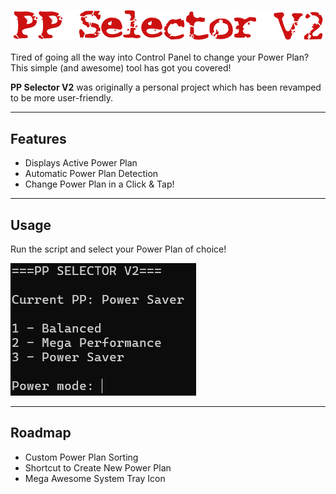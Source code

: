 ![logo](img/logo.png)

Tired of going all the way into Control Panel to change your Power Plan? This simple (and awesome) tool has got you covered! 

**PP Selector V2** was originally a personal project which has been revamped to be more user-friendly.

---

## Features

- Displays Active Power Plan
- Automatic Power Plan Detection
- Change Power Plan in a Click & Tap!

---

## Usage

Run the script and select your Power Plan of choice!

![demo](img/demo.png)

---

## Roadmap

- Custom Power Plan Sorting
- Shortcut to Create New Power Plan
- Mega Awesome System Tray Icon